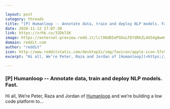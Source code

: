 ```yaml
---

layout: post
category: threads
title: "[P] Humanloop -- Annotate data, train and deploy NLP models. Fast."
date: 2020-11-12 17:07:30
link: https://vrhk.co/32DklSK
image: https://external-preview.redd.it/lcl9OdDIePSOxLFD7dRkZL4US4g6wm9r2-sts1IwUYI.jpg?width=1024&height=512&auto=webp&crop=1024:512,smart&s=6d75debf0bd96de644890caf0b3418cedacd7913
domain: reddit.com
author: "reddit"
icon: http://www.redditstatic.com/desktop2x/img/favicon/apple-icon-57x57.png
excerpt: "Hi all, We’re Peter, Raza and Jordan of [Humanloop](<https://www.producthunt.com/posts/humanloop>) and we’re building a low code platform to..."

---
```


### [P] Humanloop -- Annotate data, train and deploy NLP models. Fast.

Hi all, We’re Peter, Raza and Jordan of [Humanloop](<https://www.producthunt.com/posts/humanloop>) and we’re building a low code platform to...